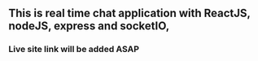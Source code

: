 ## This is real time chat application with ReactJS, nodeJS, express and socketIO,

### Live site link will be added ASAP